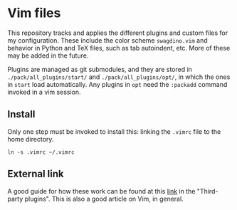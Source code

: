 # Vim files
This repository tracks and applies the different plugins and custom files for my configuration.
These include the color scheme `swagdino.vim` and behavior in Python and TeX files, such as tab autoindent, etc.
More of these may be added in the future.

Plugins are managed as git submodules, and they are stored in `./pack/all_plugins/start/` and `./pack/all_plugins/opt/`, in which the ones in `start` load automatically.
Any plugins in `opt` need the `:packadd` command invoked in a vim session.

## Install
Only one step must be invoked to install this: linking the `.vimrc` file to the home directory.
```
ln -s .vimrc ~/.vimrc
```

## External link
A good guide for how these work can be found at this [link](https://begriffs.com/posts/2019-07-19-history-use-vim.html?hn=3) in the "Third-party plugins".
This is also a good article on Vim, in general.

